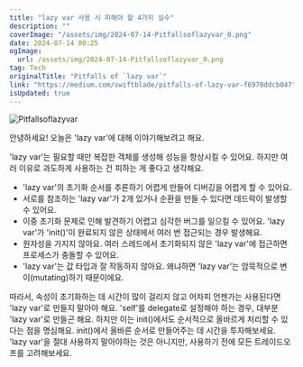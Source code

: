 ```yaml
---
title: "lazy var 사용 시 피해야 할 4가지 실수"
description: ""
coverImage: "/assets/img/2024-07-14-Pitfallsoflazyvar_0.png"
date: 2024-07-14 00:25
ogImage: 
  url: /assets/img/2024-07-14-Pitfallsoflazyvar_0.png
tag: Tech
originalTitle: "Pitfalls of `lazy var`"
link: "https://medium.com/swiftblade/pitfalls-of-lazy-var-f6970ddcb047"
isUpdated: true
---
```






![Pitfallsoflazyvar](/assets/img/2024-07-14-Pitfallsoflazyvar_0.png)

안녕하세요! 오늘은 'lazy var'에 대해 이야기해보려고 해요.

'lazy var'는 필요할 때만 복잡한 객체를 생성해 성능을 향상시킬 수 있어요. 하지만 여러 이유로 과도하게 사용하는 건 피하는 게 좋다고 생각해요.

- 'lazy var'의 초기화 순서를 추론하기 어렵게 만들어 디버깅을 어렵게 할 수 있어요.
- 서로를 참조하는 'lazy var'가 2개 있거나 순환을 만들 수 있다면 데드락이 발생할 수 있어요.
- 이중 초기화 문제로 인해 발견하기 어렵고 심각한 버그를 일으킬 수 있어요. 'lazy var'가 'init()'이 완료되지 않은 상태에서 여러 번 접근되는 경우 발생해요.
- 원자성을 가지지 않아요. 여러 스레드에서 초기화되지 않은 'lazy var'에 접근하면 프로세스가 충돌할 수 있어요.
- 'lazy var'는 값 타입과 잘 작동하지 않아요. 왜냐하면 'lazy var'는 암묵적으로 변이(mutating)하기 때문이에요.

따라서, 속성이 초기화하는 데 시간이 많이 걸리지 않고 어차피 언젠가는 사용된다면 'lazy var'로 만들지 말아야 해요.
'self'를 delegate로 설정해야 하는 경우, 대부분 'lazy var'로 만들곤 해요. 하지만 이는 init()에서도 순서적으로 올바르게 처리할 수 있다는 점을 명심해요.
init()에서 올바른 순서로 만들어주는 데 시간을 투자해보세요. 'lazy var'을 절대 사용하지 말아야하는 것은 아니지만, 사용하기 전에 모든 트레이드오프를 고려해보세요.